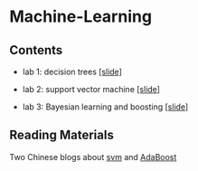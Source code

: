 # Machine-Learning

## Contents
* lab 1: decision trees [[slide]](https://github.com/txzhao/Machine-Learning/blob/master/decision-tree/dctrees.pdf)

* lab 2: support vector machine [[slide]](https://github.com/txzhao/Machine-Learning/blob/master/support-vector-machine/svm.pdf)

* lab 3: Bayesian learning and boosting [[slide]](https://github.com/txzhao/Machine-Learning/blob/master/bayesian-boosting/bayesian-boosting.pdf)

## Reading Materials
Two Chinese blogs about [svm](http://blog.csdn.net/v_july_v/article/details/7624837) and [AdaBoost](http://blog.csdn.net/v_july_v/article/details/40718799)
